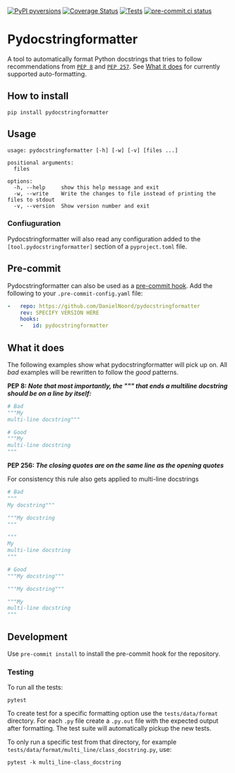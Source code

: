 [![PyPI pyversions](https://img.shields.io/pypi/pyversions/pydocstringformatter.svg)](https://pypi.python.org/pypi/pydocstringformatter/) [![Coverage Status](https://coveralls.io/repos/github/DanielNoord/pydocstringformatter/badge.svg?branch=main)](https://coveralls.io/github/DanielNoord/pydocstringformatter?branch=main) [![Tests](https://github.com/DanielNoord/pydocstringformatter/actions/workflows/tests.yaml/badge.svg?branch=main)](https://github.com/DanielNoord/pydocstringformatter/actions/workflows/tests.yaml) [![pre-commit.ci status](https://results.pre-commit.ci/badge/github/DanielNoord/pydocstringformatter/main.svg)](https://results.pre-commit.ci/latest/github/DanielNoord/pydocstringformatter/main)

# Pydocstringformatter

A tool to automatically format Python docstrings that tries to follow recommendations from [`PEP 8`](https://www.python.org/dev/peps/pep-0008/) and [`PEP 257`](https://www.python.org/dev/peps/pep-0257/). See [What it does](#what-it-does) for currently supported auto-formatting.

## How to install

```shell
pip install pydocstringformatter
```

## Usage

```shell
usage: pydocstringformatter [-h] [-w] [-v] [files ...]

positional arguments:
  files

options:
  -h, --help     show this help message and exit
  -w, --write    Write the changes to file instead of printing the files to stdout
  -v, --version  Show version number and exit
```

### Confiuguration

Pydocstringformatter will also read any configuration added to the `[tool.pydocstringformatter]` section of a `pyproject.toml` file.

## Pre-commit

Pydocstringformatter can also be used as a [pre-commit hook](https://pre-commit.com). Add the following to your `.pre-commit-config.yaml` file:

```yaml
-   repo: https://github.com/DanielNoord/pydocstringformatter
    rev: SPECIFY VERSION HERE
    hooks:
    -   id: pydocstringformatter
```

## What it does

The following examples show what pydocstringformatter will pick up on. All _bad_ examples will be rewritten to follow the _good_ patterns.

**PEP 8: _Note that most importantly, the """ that ends a multiline docstring should be on a line by itself:_**

```python
# Bad
"""My
multi-line docstring"""

# Good
"""My
multi-line docstring
"""
```


**PEP 256: _The closing quotes are on the same line as the opening quotes_**

For consistency this rule also gets applied to multi-line docstrings

```python
# Bad
"""
My docstring"""

"""My docstring
"""

"""
My
multi-line docstring
"""

# Good
"""My docstring"""

"""My docstring"""

"""My
multi-line docstring
"""
```

## Development

Use `pre-commit install` to install the pre-commit hook for the repository.

### Testing

To run all the tests:

```shell
pytest
```

To create test for a specific formatting option use the `tests/data/format` directory. For each `.py` file create a `.py.out` file with the expected output after formatting. The test suite will automatically pickup the new tests.

To only run a specific test from that directory, for example `tests/data/format/multi_line/class_docstring.py`, use:

```shell
pytest -k multi_line-class_docstring
```

